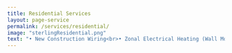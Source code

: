 ```yaml
---
title: Residential Services
layout: page-service
permalink: /services/residential/
image: "sterlingResidential.png"
text: "• New Construction Wiring<br>• Zonal Electrical Heating (Wall Mount Type Heaters)<br>• Installation and Wiring of Generators<br>• Installation and Upgrading of Electrical Services<br>• Interior Lighting<br>• Low Voltage/Intelligent Lighting Systems<br>• Landscape Lighting<br>• Security Lighting<br>• Multimedia Cabling (Audio, Video, Data)<br>• Computer Cabling/Networking<br>• Fiber Optics<br>• Phone Systems<br>• Home Automation (Lutron, Vantage, Litetouch)<br>• Surge Suppression <br>• Swimming Pool and Hot Tub Wiring<br>• Multi-room audio and video<br>• Custom high-definition home theaters<br>• Multi-media entertainment systems<br>• Lighting control systems<br>• Surveillance cameras and recorders<br>• Gate and access controls<br>• Service Calls<br>• Generator Installation and Hookup"
---
```

